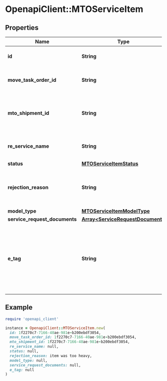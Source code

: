 # OpenapiClient::MTOServiceItem

## Properties

| Name | Type | Description | Notes |
| ---- | ---- | ----------- | ----- |
| **id** | **String** | The ID of the service item. | [optional][readonly] |
| **move_task_order_id** | **String** | The ID of the move for this service item. |  |
| **mto_shipment_id** | **String** | The ID of the shipment this service is for, if any. Optional. | [optional] |
| **re_service_name** | **String** | The full descriptive name of the service. | [optional][readonly] |
| **status** | [**MTOServiceItemStatus**](MTOServiceItemStatus.md) |  | [optional] |
| **rejection_reason** | **String** | The reason why this service item was rejected by the TOO. | [optional][readonly] |
| **model_type** | [**MTOServiceItemModelType**](MTOServiceItemModelType.md) |  |  |
| **service_request_documents** | [**Array&lt;ServiceRequestDocument&gt;**](ServiceRequestDocument.md) |  | [optional] |
| **e_tag** | **String** | A hash unique to this service item that should be used as the \&quot;If-Match\&quot; header for any updates. | [optional][readonly] |

## Example

```ruby
require 'openapi_client'

instance = OpenapiClient::MTOServiceItem.new(
  id: 1f2270c7-7166-40ae-981e-b200ebdf3054,
  move_task_order_id: 1f2270c7-7166-40ae-981e-b200ebdf3054,
  mto_shipment_id: 1f2270c7-7166-40ae-981e-b200ebdf3054,
  re_service_name: null,
  status: null,
  rejection_reason: item was too heavy,
  model_type: null,
  service_request_documents: null,
  e_tag: null
)
```

